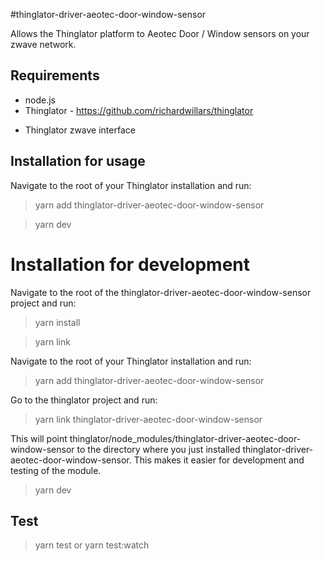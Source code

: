 #thinglator-driver-aeotec-door-window-sensor

Allows the Thinglator platform to Aeotec Door / Window sensors on your zwave network.

## Requirements

* node.js
* Thinglator - https://github.com/richardwillars/thinglator

- Thinglator zwave interface

## Installation for usage

Navigate to the root of your Thinglator installation and run:

> yarn add thinglator-driver-aeotec-door-window-sensor

> yarn dev

# Installation for development

Navigate to the root of the thinglator-driver-aeotec-door-window-sensor project and run:

> yarn install

> yarn link

Navigate to the root of your Thinglator installation and run:

> yarn add thinglator-driver-aeotec-door-window-sensor

Go to the thinglator project and run:

> yarn link thinglator-driver-aeotec-door-window-sensor

This will point thinglator/node_modules/thinglator-driver-aeotec-door-window-sensor to the directory where you just installed thinglator-driver-aeotec-door-window-sensor. This makes it easier for development and testing of the module.

> yarn dev

## Test

> yarn test
> or
> yarn test:watch
